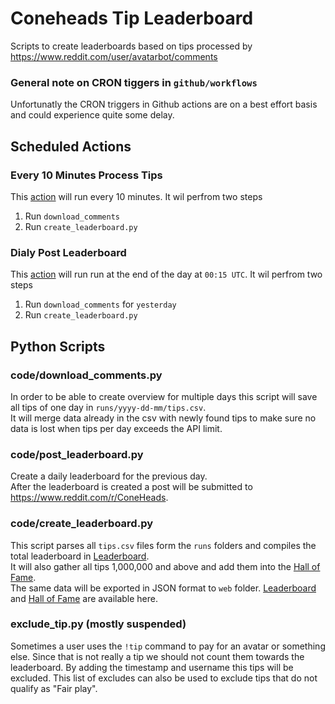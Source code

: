 # Coneheads Tip Leaderboard
Scripts to create leaderboards based on tips processed by https://www.reddit.com/user/avatarbot/comments

### General note on CRON tiggers in `github/workflows`
Unfortunatly the CRON triggers in Github actions are on a best effort basis and could experience quite some delay.  

## Scheduled Actions
### Every 10 Minutes Process Tips
This [action](.github/workflows/download_comments.yml) will run every 10 minutes.
It wil perfrom two steps
1. Run `download_comments`
2. Run `create_leaderboard.py`

### Dialy Post Leaderboard
This [action](.github/workflows/post_leaderboard.yml) will run run at the end of the day at `00:15 UTC`.
It wil perfrom two steps
1. Run `download_comments` for `yesterday`
2. Run `create_leaderboard.py`

## Python Scripts
### code/download_comments.py
In order to be able to create overview for multiple days this script will save all tips of one day in `runs/yyyy-dd-mm/tips.csv`.  
It will merge data already in the csv with newly found tips to make sure no data is lost when tips per day exceeds the API limit.

### code/post_leaderboard.py
Create a daily leaderboard for the previous day.  
After the leaderboard is created a post will be submitted to https://www.reddit.com/r/ConeHeads.

### code/create_leaderboard.py
This script parses all `tips.csv` files form the `runs` folders and compiles the total leaderboard in [Leaderboard](leaderboard-total.md).  
It will also gather all tips 1,000,000 and above and add them into the [Hall of Fame](hall-of-fame.md).  
The same data will be exported in JSON format to `web` folder. [Leaderboard](https://birdwastheword.github.io/Coneheads-Tip-Leaderboard/web/leaderboard.json) and [Hall of Fame](https://birdwastheword.github.io/Coneheads-Tip-Leaderboard/web/cone-of-fame.json) are available here.  

### exclude_tip.py (mostly suspended)
Sometimes a user uses the `!tip` command to pay for an avatar or something else. Since that is not really a tip we should not count them towards the leaderboard. By adding the timestamp and username this tips will be excluded. This list of excludes can also be used to exclude tips that do not qualify as "Fair play". 
